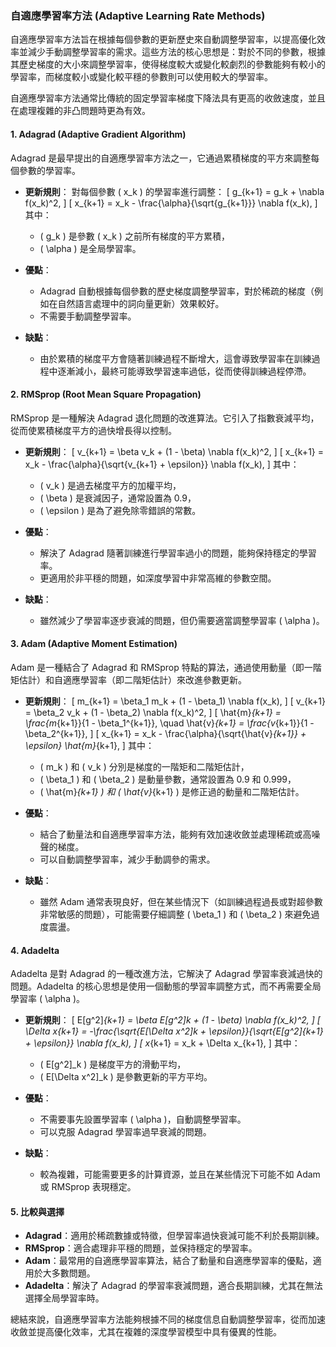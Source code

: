 ### 自適應學習率方法 (Adaptive Learning Rate Methods)

自適應學習率方法旨在根據每個參數的更新歷史來自動調整學習率，以提高優化效率並減少手動調整學習率的需求。這些方法的核心思想是：對於不同的參數，根據其歷史梯度的大小來調整學習率，使得梯度較大或變化較劇烈的參數能夠有較小的學習率，而梯度較小或變化較平穩的參數則可以使用較大的學習率。

自適應學習率方法通常比傳統的固定學習率梯度下降法具有更高的收斂速度，並且在處理複雜的非凸問題時更為有效。

#### 1. **Adagrad (Adaptive Gradient Algorithm)**

Adagrad 是最早提出的自適應學習率方法之一，它通過累積梯度的平方來調整每個參數的學習率。

- **更新規則**：
  對每個參數 \( x_k \) 的學習率進行調整：
  \[
  g_{k+1} = g_k + \nabla f(x_k)^2,
  \]
  \[
  x_{k+1} = x_k - \frac{\alpha}{\sqrt{g_{k+1}}} \nabla f(x_k),
  \]
  其中：
  - \( g_k \) 是參數 \( x_k \) 之前所有梯度的平方累積，
  - \( \alpha \) 是全局學習率。

- **優點**：
  - Adagrad 自動根據每個參數的歷史梯度調整學習率，對於稀疏的梯度（例如在自然語言處理中的詞向量更新）效果較好。
  - 不需要手動調整學習率。

- **缺點**：
  - 由於累積的梯度平方會隨著訓練過程不斷增大，這會導致學習率在訓練過程中逐漸減小，最終可能導致學習速率過低，從而使得訓練過程停滯。

#### 2. **RMSprop (Root Mean Square Propagation)**

RMSprop 是一種解決 Adagrad 退化問題的改進算法。它引入了指數衰減平均，從而使累積梯度平方的過快增長得以控制。

- **更新規則**：
  \[
  v_{k+1} = \beta v_k + (1 - \beta) \nabla f(x_k)^2,
  \]
  \[
  x_{k+1} = x_k - \frac{\alpha}{\sqrt{v_{k+1} + \epsilon}} \nabla f(x_k),
  \]
  其中：
  - \( v_k \) 是過去梯度平方的加權平均，
  - \( \beta \) 是衰減因子，通常設置為 0.9，
  - \( \epsilon \) 是為了避免除零錯誤的常數。

- **優點**：
  - 解決了 Adagrad 隨著訓練進行學習率過小的問題，能夠保持穩定的學習率。
  - 更適用於非平穩的問題，如深度學習中非常高維的參數空間。

- **缺點**：
  - 雖然減少了學習率逐步衰減的問題，但仍需要適當調整學習率 \( \alpha \)。

#### 3. **Adam (Adaptive Moment Estimation)**

Adam 是一種結合了 Adagrad 和 RMSprop 特點的算法，通過使用動量（即一階矩估計）和自適應學習率（即二階矩估計）來改進參數更新。

- **更新規則**：
  \[
  m_{k+1} = \beta_1 m_k + (1 - \beta_1) \nabla f(x_k),
  \]
  \[
  v_{k+1} = \beta_2 v_k + (1 - \beta_2) \nabla f(x_k)^2,
  \]
  \[
  \hat{m}_{k+1} = \frac{m_{k+1}}{1 - \beta_1^{k+1}}, \quad \hat{v}_{k+1} = \frac{v_{k+1}}{1 - \beta_2^{k+1}},
  \]
  \[
  x_{k+1} = x_k - \frac{\alpha}{\sqrt{\hat{v}_{k+1}} + \epsilon} \hat{m}_{k+1},
  \]
  其中：
  - \( m_k \) 和 \( v_k \) 分別是梯度的一階矩和二階矩估計，
  - \( \beta_1 \) 和 \( \beta_2 \) 是動量參數，通常設置為 0.9 和 0.999，
  - \( \hat{m}_{k+1} \) 和 \( \hat{v}_{k+1} \) 是修正過的動量和二階矩估計。

- **優點**：
  - 結合了動量法和自適應學習率方法，能夠有效加速收斂並處理稀疏或高噪聲的梯度。
  - 可以自動調整學習率，減少手動調參的需求。

- **缺點**：
  - 雖然 Adam 通常表現良好，但在某些情況下（如訓練過程過長或對超參數非常敏感的問題），可能需要仔細調整 \( \beta_1 \) 和 \( \beta_2 \) 來避免過度震盪。

#### 4. **Adadelta**

Adadelta 是對 Adagrad 的一種改進方法，它解決了 Adagrad 學習率衰減過快的問題。Adadelta 的核心思想是使用一個動態的學習率調整方式，而不再需要全局學習率 \( \alpha \)。

- **更新規則**：
  \[
  E[g^2]_{k+1} = \beta E[g^2]_k + (1 - \beta) \nabla f(x_k)^2,
  \]
  \[
  \Delta x_{k+1} = -\frac{\sqrt{E[\Delta x^2]_k + \epsilon}}{\sqrt{E[g^2]_{k+1} + \epsilon}} \nabla f(x_k),
  \]
  \[
  x_{k+1} = x_k + \Delta x_{k+1},
  \]
  其中：
  - \( E[g^2]_k \) 是梯度平方的滑動平均，
  - \( E[\Delta x^2]_k \) 是參數更新的平方平均。

- **優點**：
  - 不需要事先設置學習率 \( \alpha \)，自動調整學習率。
  - 可以克服 Adagrad 學習率過早衰減的問題。

- **缺點**：
  - 較為複雜，可能需要更多的計算資源，並且在某些情況下可能不如 Adam 或 RMSprop 表現穩定。

#### 5. **比較與選擇**

- **Adagrad**：適用於稀疏數據或特徵，但學習率過快衰減可能不利於長期訓練。
- **RMSprop**：適合處理非平穩的問題，並保持穩定的學習率。
- **Adam**：最常用的自適應學習率算法，結合了動量和自適應學習率的優點，適用於大多數問題。
- **Adadelta**：解決了 Adagrad 的學習率衰減問題，適合長期訓練，尤其在無法選擇全局學習率時。

總結來說，自適應學習率方法能夠根據不同的梯度信息自動調整學習率，從而加速收斂並提高優化效率，尤其在複雜的深度學習模型中具有優異的性能。